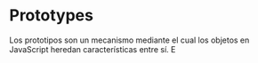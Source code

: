 # Prototypes

Los prototipos son un mecanismo mediante el cual los objetos en JavaScript heredan características entre sí. E
